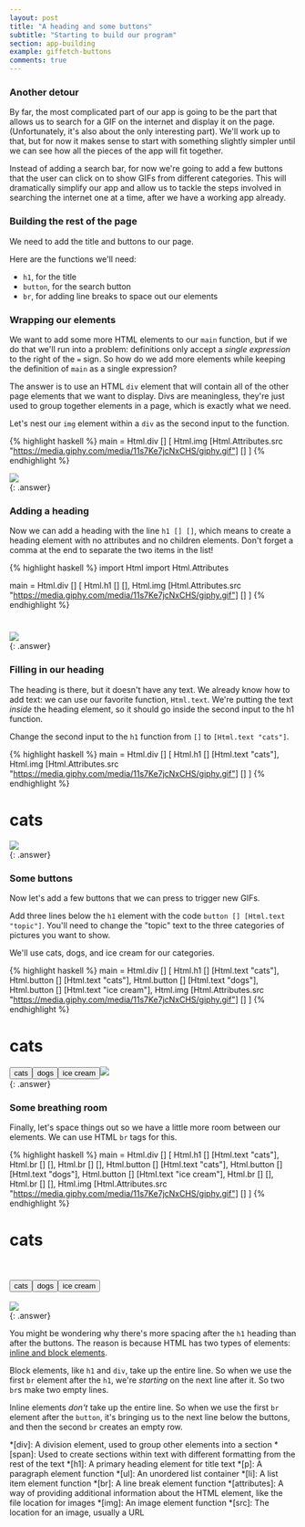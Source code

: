 ```yaml
---
layout: post
title: "A heading and some buttons"
subtitle: "Starting to build our program"
section: app-building
example: giffetch-buttons
comments: true
---
```


### Another detour

By far, the most complicated part of our app is going to be the part that allows us to search for a GIF on the internet and display it on the page. (Unfortunately, it's also about the only interesting part). We'll work up to that, but for now it makes sense to start with something slightly simpler until we can see how all the pieces of the app will fit together.

Instead of adding a search bar, for now we're going to add a few buttons that the user can click on to show GIFs from different categories. This will dramatically simplify our app and allow us to tackle the steps involved in searching the internet one at a time, after we have a working app already.

### Building the rest of the page

We need to add the title and buttons to our page.

Here are the functions we'll need:

  * `h1`, for the title
  * `button`, for the search button
  * `br`, for adding line breaks to space out our elements

### Wrapping our elements

We want to add some more HTML elements to our `main` function, but if we do that we'll run into a problem: definitions only accept a *single expression* to the right of the `=` sign. So how do we add more elements while keeping the definition of `main` as a single expression?

The answer is to use an HTML `div` element that will contain all of the other page elements that we want to display. Divs are meaningless, they're just used to group together elements in a page, which is exactly what we need.

Let's nest our `img` element within a `div` as the second input to the function.

{% highlight haskell %}
main = Html.div
  []
  [
    Html.img [Html.Attributes.src "https://media.giphy.com/media/11s7Ke7jcNxCHS/giphy.gif"] []
  ]
{% endhighlight %}

<div><img src="https://media.giphy.com/media/11s7Ke7jcNxCHS/giphy.gif"></div>
{: .answer}

### Adding a heading

Now we can add a heading with the line `h1 [] []`, which means to create a heading element with no attributes and no children elements. Don't forget a comma at the end to separate the two items in the list!

{% highlight haskell %}
import Html
import Html.Attributes

main = Html.div
  []
  [
    Html.h1 [] [],
    Html.img [Html.Attributes.src "https://media.giphy.com/media/11s7Ke7jcNxCHS/giphy.gif"] []
  ]
{% endhighlight %}

<div><h1></h1><img src="https://media.giphy.com/media/11s7Ke7jcNxCHS/giphy.gif"></div>
{: .answer}

### Filling in our heading

The heading is there, but it doesn't have any text. We already know how to add text: we can use our favorite function, `Html.text`. We're putting the text *inside* the heading element, so it should go inside the second input to the h1 function.

Change the second input to the `h1` function from `[]` to `[Html.text "cats"]`.

{% highlight haskell %}
main = Html.div
  []
  [
    Html.h1 [] [Html.text "cats"],
    Html.img [Html.Attributes.src "https://media.giphy.com/media/11s7Ke7jcNxCHS/giphy.gif"] []
  ]
{% endhighlight %}

<div><h1>cats</h1><img src="https://media.giphy.com/media/11s7Ke7jcNxCHS/giphy.gif"></div>
{: .answer}

### Some buttons

Now let's add a few buttons that we can press to trigger new GIFs.

Add three lines below the `h1` element with the code `button [] [Html.text "topic"]`. You'll need to change the "topic" text to the three categories of pictures you want to show.

We'll use cats, dogs, and ice cream for our categories.

{% highlight haskell %}
main = Html.div
  []
  [
    Html.h1 [] [Html.text "cats"],
    Html.button [] [Html.text "cats"],
    Html.button [] [Html.text "dogs"],
    Html.button [] [Html.text "ice cream"],
    Html.img [Html.Attributes.src "https://media.giphy.com/media/11s7Ke7jcNxCHS/giphy.gif"] []
  ]
{% endhighlight %}

<div><h1>cats</h1><button>cats</button><button>dogs</button><button>ice cream</button><img src="https://media.giphy.com/media/11s7Ke7jcNxCHS/giphy.gif"></div>
{: .answer}

### Some breathing room

Finally, let's space things out so we have a little more room between our elements. We can use HTML `br` tags for this.

{% highlight haskell %}
main = Html.div
  []
  [
    Html.h1 [] [Html.text "cats"],
    Html.br [] [],
    Html.br [] [],
    Html.button [] [Html.text "cats"],
    Html.button [] [Html.text "dogs"],
    Html.button [] [Html.text "ice cream"],
    Html.br [] [],
    Html.br [] [],
    Html.img [Html.Attributes.src "https://media.giphy.com/media/11s7Ke7jcNxCHS/giphy.gif"] []
  ]
{% endhighlight %}

<div><h1>cats</h1><br/><br/><button>cats</button><button>dogs</button><button>ice cream</button><br/><br/><img src="https://media.giphy.com/media/11s7Ke7jcNxCHS/giphy.gif"></div>
{: .answer}

You might be wondering why there's more spacing after the `h1` heading than after the buttons. The reason is because HTML has two types of elements: <a href="https://developer.mozilla.org/en-US/docs/Web/HTML/Block-level_elements#Block-level_vs._inline" target="_blank">inline and block elements</a>.

Block elements, like `h1` and `div`, take up the entire line. So when we use the first `br` element after the `h1`, we're *starting* on the next line after it. So two `br`s make two empty lines.

Inline elements *don't* take up the entire line. So when we use the first `br` element after the `button`, it's bringing us to the next line below the buttons, and then the second `br` creates an empty row.

*[div]: A division element, used to group other elements into a section
*[span]: Used to create sections within text with different formatting from the rest of the text
*[h1]: A primary heading element for title text
*[p]: A paragraph element function
*[ul]: An unordered list container
*[li]: A list item element function
*[br]: A line break element function
*[attributes]: A way of providing additional information about the HTML element, like the file location for images
*[img]: An image element function
*[src]: The location for an image, usually a URL
